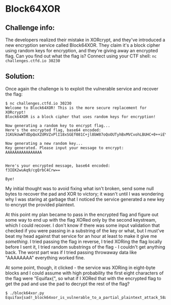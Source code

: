 Block64XOR
==========

## Challenge info:

The developers realized their mistake in XORcrypt, and they've introduced a new encryption service called Block64XOR. They claim it's a block cipher using random keys for encryption, and they're giving away an encrypted flag. Can you find out what the flag is?
Connect using your CTF shell: `nc challenges.ctfd.io 30230`

## Solution:

Once again the challenge is to exploit the vulnerable service and recover the flag:
```
$ nc challenges.ctfd.io 30230
Welcome to Block64XOR! This is the more secure replacement for XORcrypt!
Block64XOR is a block cipher that uses random keys for encryption!

Now generating a random key to encrypt flag...
Here's the encrypted flag, base64 encoded:
31KUkUwWTdDpQoXZdRVZxPlI18xSGEf081C+jl8bW87oQoOUTyhBxMVCvohLBUHC+0++iEYWXMXuRpmMdRZB3/tAiqcfT1TK/hDThQ==

Now generating a new random key...
Key generated. Please input your message to encrypt:
AAAAAAAAAAAAAAAA


Here's your encrypted message, base64 encoded:
f3IEK2wuAq9/cgQrbC4Crw==

Bye!
```
My initial thought was to avoid fixing what isn't broken, send some null bytes to recover the pad and XOR to victory; it wasn't until I was wondering why I was staring at garbage that I noticed the service generated a new key to encrypt the provided plaintext.

At this point my plan became to pass in the encrypted flag and figure out some way to end up with the flag XORed only by the second keystream, which I could recover. I don't know if there was some input validation that checked if you were passing in a substring of the key or what, but I must've beat my head against that service for an hour at least to make it give me _something_.  I tried passing the flag in reverse, I tried XORing the flag locally before I sent it, I tried random substrings of the flag - I couldn't get anything back. The worst part was if I tried passing throwaway data like "AAAAAAAA" everything worked fine.

At some point, though, it clicked - the service was XORing in eight-byte blocks and I could assume with high probability the first eight characters of the flag were "Equifax{", so what if I XORed that with the encrypted flag to get the pad and use the pad to decrypt the rest of the flag? 

```
$ ./block64xor.py 
Equifax{sad!_block64xor_is_vulnerable_to_a_partial_plaintext_attack_58aad32}
```
